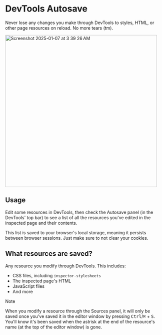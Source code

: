 # DevTools Autosave

Never lose any changes you make through DevTools to styles, HTML, or other page resources on reload. No more tears (tm).

<img width="485" alt="Screenshot 2025-01-07 at 3 39 26 AM" src="https://github.com/user-attachments/assets/030be62e-9f8c-41e2-a2f9-3dbc59edb451" />

## Usage
Edit some resources in DevTools, then check the Autosave panel (in the DevTools' top bar) to see a list of all the resources you've edited in the inspected page and their contents.  

This list is saved to your browser's local storage, meaning it persists between browser sessions. Just make sure to not clear your cookies.

## What resources are saved?
Any resource you modify through DevTools. This includes:
- CSS files, including `inspector-stylesheets`
- The inspected page's HTML
- JavaScript files
- And more

> [!NOTE]
> When you modify a resource through the Sources panel, it will only be saved once you've saved it in the editor window by pressing <kbd>Ctrl</kbd>/<kbd>⌘</kbd> + <kbd>S</kbd>.  
> You'll know it's been saved when the astrisk at the end of the resource's name (at the top of the editor window) is gone.
